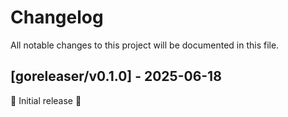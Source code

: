 # Changelog

All notable changes to this project will be documented in this file.

## [goreleaser/v0.1.0] - 2025-06-18

🚀 Initial release 🚀


